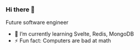 ### Hi there 👋

Future software engineer

- 🌱 I’m currently learning Svelte, Redis, MongoDB
- ⚡ Fun fact: Computers are bad at math
